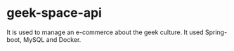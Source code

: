# geek-space-api

It is used to manage an e-commerce about the geek culture. It used Spring-boot, MySQL and Docker.
